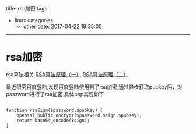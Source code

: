title: rsa加密
tags:
  - linux
categories:
    - other
date: 2017-04-22 19:35:00
---
# rsa加密
rsa算法相关
[RSA算法原理（一）](http://www.ruanyifeng.com/blog/2013/06/rsa_algorithm_part_one.html)
[RSA算法原理（二）](http://www.ruanyifeng.com/blog/2013/07/rsa_algorithm_part_two.html)

最近研究百度登陆,发现百度登陆使用到了rsa加密,通过异步获取pubkey后，对password进行了rsa加密
具体php实现如下

```

function rsaSign($password,$pubKey) {
    openssl_public_encrypt($password,$sign,$pubKey);
    return base64_encode($sign);
}

 ```